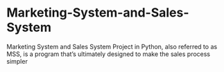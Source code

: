 # Marketing-System-and-Sales-System
Marketing System and Sales System Project in Python, also referred to as MSS, is a program that’s ultimately designed to make the sales process simpler
